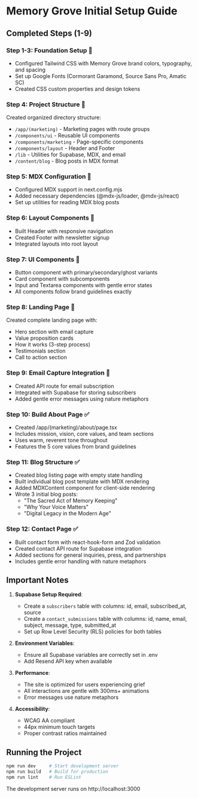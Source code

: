 # Memory Grove Initial Setup Guide

## Completed Steps (1-9)

### Step 1-3: Foundation Setup 
- Configured Tailwind CSS with Memory Grove brand colors, typography, and spacing
- Set up Google Fonts (Cormorant Garamond, Source Sans Pro, Amatic SC)
- Created CSS custom properties and design tokens

### Step 4: Project Structure 
Created organized directory structure:
- `/app/(marketing)` - Marketing pages with route groups
- `/components/ui` - Reusable UI components
- `/components/marketing` - Page-specific components
- `/components/layout` - Header and Footer
- `/lib` - Utilities for Supabase, MDX, and email
- `/content/blog` - Blog posts in MDX format

### Step 5: MDX Configuration 
- Configured MDX support in next.config.mjs
- Added necessary dependencies (@mdx-js/loader, @mdx-js/react)
- Set up utilities for reading MDX blog posts

### Step 6: Layout Components 
- Built Header with responsive navigation
- Created Footer with newsletter signup
- Integrated layouts into root layout

### Step 7: UI Components 
- Button component with primary/secondary/ghost variants
- Card component with subcomponents
- Input and Textarea components with gentle error states
- All components follow brand guidelines exactly

### Step 8: Landing Page 
Created complete landing page with:
- Hero section with email capture
- Value proposition cards
- How it works (3-step process)
- Testimonials section
- Call to action section

### Step 9: Email Capture Integration 
- Created API route for email subscription
- Integrated with Supabase for storing subscribers
- Added gentle error messages using nature metaphors

### Step 10: Build About Page ✅
- Created /app/(marketing)/about/page.tsx
- Includes mission, vision, core values, and team sections
- Uses warm, reverent tone throughout
- Features the 5 core values from brand guidelines

### Step 11: Blog Structure ✅
- Created blog listing page with empty state handling
- Built individual blog post template with MDX rendering
- Added MDXContent component for client-side rendering
- Wrote 3 initial blog posts:
  - "The Sacred Act of Memory Keeping"
  - "Why Your Voice Matters"
  - "Digital Legacy in the Modern Age"

### Step 12: Contact Page ✅
- Built contact form with react-hook-form and Zod validation
- Created contact API route for Supabase integration
- Added sections for general inquiries, press, and partnerships
- Includes gentle error handling with nature metaphors

## Important Notes

1. **Supabase Setup Required**: 
   - Create a `subscribers` table with columns: id, email, subscribed_at, source
   - Create a `contact_submissions` table with columns: id, name, email, subject, message, type, submitted_at
   - Set up Row Level Security (RLS) policies for both tables

2. **Environment Variables**:
   - Ensure all Supabase variables are correctly set in .env
   - Add Resend API key when available

3. **Performance**: 
   - The site is optimized for users experiencing grief
   - All interactions are gentle with 300ms+ animations
   - Error messages use nature metaphors

4. **Accessibility**:
   - WCAG AA compliant
   - 44px minimum touch targets
   - Proper contrast ratios maintained

## Running the Project

```bash
npm run dev     # Start development server
npm run build   # Build for production
npm run lint    # Run ESLint
```

The development server runs on http://localhost:3000